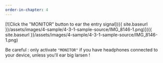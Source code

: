 ```yaml
---
order-in-chapter: 4
---
```


[![Click the "MONITOR" button to ear the entry signal]({{ site.baseurl }}/assets/images/4-sample/4-3-1-sample-source/IMG_8146-1.png)]({{
site.baseurl }}/assets/images/4-sample/4-3-1-sample-source/IMG_8146-1.png)

Be careful : only activate `"MONITOR"` if you have headphones connected to your device, unless you'll ear big larsen !
